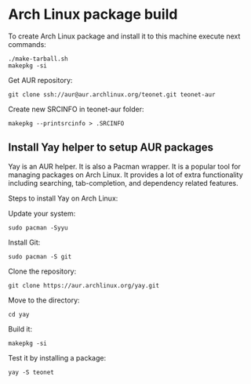 # Arch Linux package build

To create Arch Linux package and install it to this machine execute next commands:

    ./make-tarball.sh
    makepkg -si

Get AUR repository:

    git clone ssh://aur@aur.archlinux.org/teonet.git teonet-aur

Create new SRCINFO in teonet-aur folder:

    makepkg --printsrcinfo > .SRCINFO

## Install Yay helper to setup AUR packages

Yay is an AUR helper. It is also a Pacman wrapper. It is a popular tool for managing
packages on Arch Linux. It provides a lot of extra functionality including searching,
tab-completion, and dependency related features.

Steps to install Yay on Arch Linux:

Update your system:

    sudo pacman -Syyu

Install Git:

    sudo pacman -S git

Clone the repository:

    git clone https://aur.archlinux.org/yay.git

Move to the directory:

    cd yay

Build it:

    makepkg -si

Test it by installing a package:

    yay -S teonet
